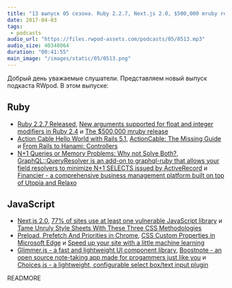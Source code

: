 ```yaml
---
title: "13 выпуск 05 сезона. Ruby 2.2.7, Next.js 2.0, $500,000 mruby release, Preload, Prefetch And Priorities, Glimmer.js, Boostnote и прочее"
date: 2017-04-03
tags:
 - podcasts
audio_url: "https://files.rwpod-assets.com/podcasts/05/0513.mp3"
audio_size: 40348064
duration: "00:41:55"
main_image: "/images/static/05/0513.png"
---
```


Добрый день уважаемые слушатели. Представляем новый выпуск подкаста RWpod. В этом выпуске:

## Ruby

 - [Ruby 2.2.7 Released](https://www.ruby-lang.org/en/news/2017/03/28/ruby-2-2-7-released/), [New arguments supported for float and integer modifiers in Ruby 2.4](http://blog.bigbinary.com/2017/03/28/new-ndigits-arguments-supported-for-float-modifiers-in-ruby-2-4.html) и [The $500,000 mruby release](https://mruby.sh/201703270126.html)
 - [Action Cable Hello World with Rails 5.1](https://medium.com/@wintermeyer/action-cable-hello-world-with-rails-5-1-efc475b0208b), [ActionCable: The Missing Guide](https://blog.codeship.com/actioncable-the-missing-guide/) и [From Rails to Hanami: Controllers](https://blog.codeminer42.com/from-rails-to-hanami-controllers-ad7ef6d09dd0)
 - [N+1 Queries or Memory Problems: Why not Solve Both?](https://blog.heroku.com/solving-n-plus-one-queries), [GraphQL::QueryResolver is an add-on to graphql-ruby that allows your field resolvers to minimize N+1 SELECTS issued by ActiveRecord](https://github.com/nettofarah/graphql-query-resolver) и [Financier - a comprehensive business management platform built on top of Utopia and Relaxo](https://github.com/ioquatix/financier)

## JavaScript

 - [Next.js 2.0](https://zeit.co/blog/next2), [77% of sites use at least one vulnerable JavaScript library](https://snyk.io/blog/77-percent-of-sites-use-vulnerable-js-libraries/) и [Tame Unruly Style Sheets With These Three CSS Methodologies](https://www.sitepoint.com/tame-unruly-style-sheets-three-css-architecture-methodologies/)
 - [Preload, Prefetch And Priorities in Chrome](https://medium.com/reloading/preload-prefetch-and-priorities-in-chrome-776165961bbf), [CSS Custom Properties in Microsoft Edge](https://blogs.windows.com/msedgedev/2017/03/24/css-custom-properties/) и [Speed up your site with a little machine learning](https://hackernoon.com/speed-up-your-site-with-a-little-machine-learning-fa9eb7c86dbb)
 - [Glimmer.js  - a fast and lightweight UI component library](https://glimmerjs.com/), [Boostnote - an open source note-taking app made for progammers just like you](https://boostnote.io/) и [Choices.js - a lightweight, configurable select box/text input plugin](https://joshuajohnson.co.uk/Choices/)

READMORE
